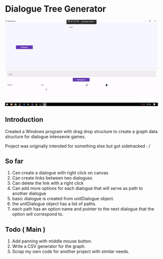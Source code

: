 # Dialogue Tree Generator

<img src="https://github.com/Manjunatha-b/DialogueGraph/blob/master/Temp.gif" width="650">

## Introduction
Created a Windows program with drag drop structure to create a graph data structure for dialogue intensevie games.

Project was originally intended for something else but got sidetracked : /

## So far 

1. Can create a dialogue with right click on canvas
1. Can create links between two dialogues
1. Can delete the link with a right click
1. Can add more options for each dialogue that will serve as path to another dialogue
1. basic dialogue is created from unitDialogue object.
1. the unitDialogue object has a list of paths.
1. each path has an option name and pointer to the next dialogue that the option will correspond to.

## Todo ( Main )

1. Add panning with middle mouse button.
1. Write a CSV generator for the graph.
1. Scrap my own code for another project with similar needs.
